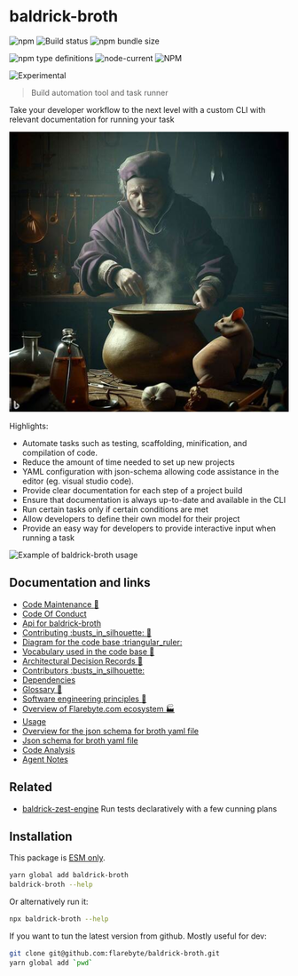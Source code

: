 # baldrick-broth

![npm](https://img.shields.io/npm/v/baldrick-broth) ![Build
status](https://github.com/flarebyte/baldrick-broth/actions/workflows/main.yml/badge.svg)
![npm bundle size](https://img.shields.io/bundlephobia/min/baldrick-broth)

![npm type definitions](https://img.shields.io/npm/types/baldrick-broth)
![node-current](https://img.shields.io/node/v/baldrick-broth)
![NPM](https://img.shields.io/npm/l/baldrick-broth)

![Experimental](https://img.shields.io/badge/status-experimental-blue)

> Build automation tool and task runner

Take your developer workflow to the next level with a custom CLI with
relevant documentation for running your task

![Hero image for baldrick-broth](baldrick-broth-hero-512.jpeg)

Highlights:

-   Automate tasks such as testing, scaffolding, minification, and
    compilation of code.
-   Reduce the amount of time needed to set up new projects
-   YAML configuration with json-schema allowing code assistance in the
    editor (eg. visual studio code).
-   Provide clear documentation for each step of a project build
-   Ensure that documentation is always up-to-date and available in the CLI
-   Run certain tasks only if certain conditions are met
-   Allow developers to define their own model for their project
-   Provide an easy way for developers to provide interactive input when
    running a task

![Example of baldrick-broth usage](baldrick-broth-usage.gif "cli")

## Documentation and links

-   [Code Maintenance :wrench:](MAINTENANCE.md)
-   [Code Of Conduct](CODE_OF_CONDUCT.md)
-   [Api for baldrick-broth](API.md)
-   [Contributing :busts\_in\_silhouette: :construction:](CONTRIBUTING.md)
-   [Diagram for the code base :triangular\_ruler:](INTERNAL.md)
-   [Vocabulary used in the code base :book:](CODE_VOCABULARY.md)
-   [Architectural Decision Records :memo:](DECISIONS.md)
-   [Contributors
    :busts\_in\_silhouette:](https://github.com/flarebyte/baldrick-broth/graphs/contributors)
-   [Dependencies](https://github.com/flarebyte/baldrick-broth/network/dependencies)
-   [Glossary
    :book:](https://github.com/flarebyte/overview/blob/main/GLOSSARY.md)
-   [Software engineering principles
    :gem:](https://github.com/flarebyte/overview/blob/main/PRINCIPLES.md)
-   [Overview of Flarebyte.com ecosystem
    :factory:](https://github.com/flarebyte/overview)
-   [Usage](USAGE.md)
-   [Overview for the json schema for broth yaml file](SCHEMA.md)
-   [Json schema for broth yaml
    file](spec/snapshots/build-model/get-schema--schema.json)
-   [Code Analysis](CODE_ANALYSIS.md)
-   [Agent Notes](AGENTS_PROJECT.md)

## Related

-   [baldrick-zest-engine](https://github.com/flarebyte/baldrick-zest-engine)
    Run tests declaratively with a few cunning plans

## Installation

This package is [ESM
only](https://blog.sindresorhus.com/get-ready-for-esm-aa53530b3f77).

```bash
yarn global add baldrick-broth
baldrick-broth --help
```

Or alternatively run it:

```bash
npx baldrick-broth --help
```

If you want to tun the latest version from github. Mostly useful for dev:

```bash
git clone git@github.com:flarebyte/baldrick-broth.git
yarn global add `pwd`
```
